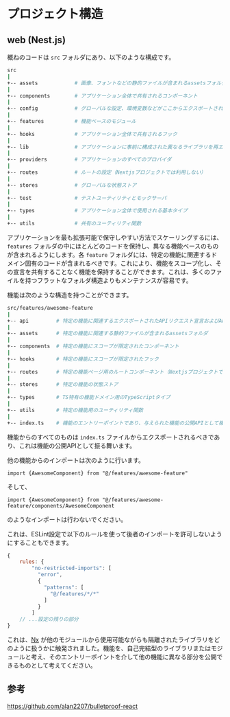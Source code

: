 # プロジェクト構造

## web (Nest.js)

概ねのコードは `src` フォルダにあり、以下のような構成です。

```sh
src
|
+-- assets            # 画像、フォントなどの静的ファイルが含まれるassetsフォルダ
|
+-- components        # アプリケーション全体で共有されるコンポーネント
|
+-- config            # グローバルな設定、環境変数などがここからエクスポートされ、アプリで使用されます
|
+-- features          # 機能ベースのモジュール
|
+-- hooks             # アプリケーション全体で共有されるフック
|
+-- lib               # アプリケーションに事前に構成された異なるライブラリを再エクスポートします
|
+-- providers         # アプリケーションのすべてのプロバイダ
|
+-- routes            # ルートの設定（Nextjsプロジェクトでは利用しない）
|
+-- stores            # グローバルな状態ストア
|
+-- test              # テストユーティリティとモックサーバ
|
+-- types             # アプリケーション全体で使用される基本タイプ
|
+-- utils             # 共有のユーティリティ関数
```

アプリケーションを最も拡張可能で保守しやすい方法でスケーリングするには、`features` フォルダの中にほとんどのコードを保持し、異なる機能ベースのものが含まれるようにします。各 `feature` フォルダには、特定の機能に関連するドメイン固有のコードが含まれるべきです。これにより、機能をスコープ化し、その宣言を共有することなく機能を保持することができます。これは、多くのファイルを持つフラットなフォルダ構造よりもメンテナンスが容易です。  

機能は次のような構造を持つことができます。

```sh
src/features/awesome-feature
|
+-- api         # 特定の機能に関連するエクスポートされたAPIリクエスト宣言およびAPIフック
|
+-- assets      # 特定の機能に関連する静的ファイルが含まれるassetsフォルダ
|
+-- components  # 特定の機能にスコープが限定されたコンポーネント
|
+-- hooks       # 特定の機能にスコープが限定されたフック
|
+-- routes      # 特定の機能ページ用のルートコンポーネント（Nextjsプロジェクトでは利用しない）
|
+-- stores      # 特定の機能の状態ストア
|
+-- types       # TS特有の機能ドメイン用のTypeScriptタイプ
|
+-- utils       # 特定の機能用のユーティリティ関数
|
+-- index.ts    # 機能のエントリーポイントであり、与えられた機能の公開APIとして機能し、外部で使用されるすべてをエクスポートする必要があります
```

機能からのすべてのものは `index.ts` ファイルからエクスポートされるべきであり、これは機能の公開APIとして振る舞います。

他の機能からのインポートは次のように行います。

`import {AwesomeComponent} from "@/features/awesome-feature"`

そして、

`import {AwesomeComponent} from "@/features/awesome-feature/components/AwesomeComponent`

のようなインポートは行わないでください。

これは、ESLint設定で以下のルールを使って後者のインポートを許可しないようにすることもできます。


```js
{
    rules: {
        "no-restricted-imports": [
          "error",
          {
            "patterns": [
              "@/features/*/*"
            ]
          }
        ]
    // ...設定の残りの部分
}
```

これは、[Nx](https://nx.dev/) が他のモジュールから使用可能ながらも隔離されたライブラリをどのように扱うかに触発されました。機能を、自己完結型のライブラリまたはモジュールと考え、そのエントリーポイントを介して他の機能に異なる部分を公開できるものとして考えてください。

## 参考

<https://github.com/alan2207/bulletproof-react>